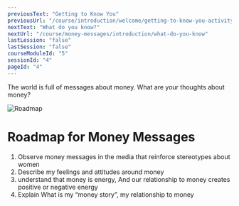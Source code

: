 ```yaml
---
previousText: "Getting to Know You"
previousUrl: "/course/introduction/welcome/getting-to-know-you-activity-one"
nextText: "What do you know?"
nextUrl: "/course/money-messages/introduction/what-do-you-know"
lastLession: "false"
lastSession: "false"
courseModuleId: "5"
sessionId: "4"
pageId: "4"
---
```



<sparkle-character-intro position="right" character="jen">
The world is full of messages about money. What are your thoughts about money?
</sparkle-character-intro>

![Roadmap](/assets/img/roadmap.png)
# Roadmap for Money Messages
1. Observe money messages in the media that reinforce stereotypes about women 
2. Describe my feelings and attitudes around money
3. understand that money is energy, And our relationship to money creates positive or negative energy
4. Explain What is my “money story”, my relationship to money